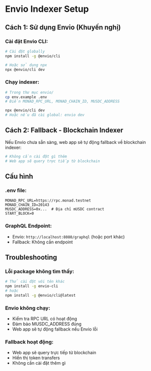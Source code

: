 # Envio Indexer Setup

## Cách 1: Sử dụng Envio (Khuyến nghị)

### Cài đặt Envio CLI:
```bash
# Cài đặt globally
npm install -g @envio/cli

# Hoặc sử dụng npx
npx @envio/cli dev
```

### Chạy indexer:
```bash
# Trong thư mục envio/
cp env.example .env
# Điền MONAD_RPC_URL, MONAD_CHAIN_ID, MUSDC_ADDRESS

npx @envio/cli dev
# Hoặc nếu đã cài global: envio dev
```

## Cách 2: Fallback - Blockchain Indexer

Nếu Envio chưa sẵn sàng, web app sẽ tự động fallback về blockchain indexer:

```bash
# Không cần cài đặt gì thêm
# Web app sẽ query trực tiếp từ blockchain
```

## Cấu hình

### .env file:
```env
MONAD_RPC_URL=https://rpc.monad.testnet
MONAD_CHAIN_ID=20143
MUSDC_ADDRESS=0x...  # Địa chỉ mUSDC contract
START_BLOCK=0
```

### GraphQL Endpoint:
- Envio: `http://localhost:8080/graphql` (hoặc port khác)
- Fallback: Không cần endpoint

## Troubleshooting

### Lỗi package không tìm thấy:
```bash
# Thử cài đặt với tên khác
npm install -g envio-cli
# hoặc
npm install -g @envio/cli@latest
```

### Envio không chạy:
- Kiểm tra RPC URL có hoạt động
- Đảm bảo MUSDC_ADDRESS đúng
- Web app sẽ tự động fallback nếu Envio lỗi

### Fallback hoạt động:
- Web app sẽ query trực tiếp từ blockchain
- Hiển thị token transfers
- Không cần cài đặt thêm gì

